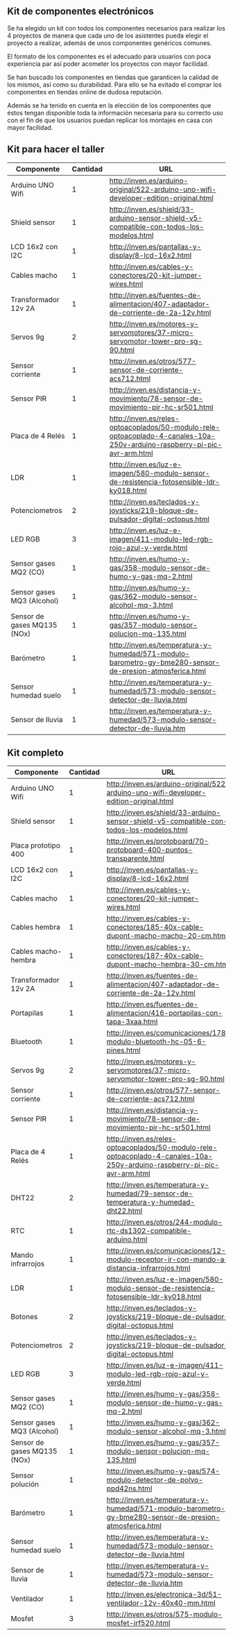 ## Kit de componentes electrónicos

Se ha elegido un kit con todos los componentes necesarios para realizar los 4 proyectos de manera que cada uno de los asistentes pueda elegir el proyecto a realizar, además de unos componentes genéricos comunes.

El formato de los componentes es el adecuado para usuarios con poca experiencia par así poder acometer los proyectos con mayor facilidad.

Se han buscado los componentes en tiendas que garanticen la calidad de los mismos, así como su durabilidad. Para ello se ha evitado el comprar los componentes en tiendas online de dudosa reputación.

Además se ha tenido en cuenta en la elección de los componentes que éstos tengan disponible toda la información necesaria para su correcto uso con el fin de que los usuarios puedan replicar los montajes en casa con mayor facilidad.

## Kit para hacer el taller


|Componente|Cantidad|URL
|---|---|---
|Arduino UNO Wifi|	1  | http://inven.es/arduino-original/522-arduino-uno-wifi-developer-edition-original.html
|Shield sensor|	1 | http://inven.es/shield/33-arduino-sensor-shield-v5-compatible-con-todos-los-modelos.html
|LCD 16x2 con I2C	|1 |http://inven.es/pantallas-y-display/8-lcd-16x2.html
|Cables macho	|1 | 	http://inven.es/cables-y-conectores/20-kit-jumper-wires.html
|Transformador 12v	2A|1 |http://inven.es/fuentes-de-alimentacion/407-adaptador-de-corriente-de-2a-12v.html
|Servos 9g|	2 |  http://inven.es/motores-y-servomotores/37-micro-servomotor-tower-pro-sg-90.html
|Sensor corriente|	1 | http://inven.es/otros/577-sensor-de-corriente-acs712.html
|Sensor PIR|	1 |  	http://inven.es/distancia-y-movimiento/78-sensor-de-movimiento-pir-hc-sr501.html
|Placa de 4 Relés|	1 | http://inven.es/reles-optoacoplados/50-modulo-rele-optoacoplado-4-canales-10a-250v-arduino-raspberry-pi-pic-avr-arm.html
|LDR|	1 | http://inven.es/luz-e-imagen/580-modulo-sensor-de-resistencia-fotosensible-ldr-ky018.html
|Potenciometros|	2 |http://inven.es/teclados-y-joysticks/219-bloque-de-pulsador-digital-octopus.html
|LED RGB|	3 | http://inven.es/luz-e-imagen/411-modulo-led-rgb-rojo-azul-y-verde.html
|Sensor gases MQ2 (CO)|	1 |	http://inven.es/humo-y-gas/358-modulo-sensor-de-humo-y-gas-mq-2.html
|Sensor gases MQ3 (Alcohol)|	1 |http://inven.es/humo-y-gas/362-modulo-sensor-alcohol-mq-3.html
|Sensor de gases MQ135 (NOx)|	1 | http://inven.es/humo-y-gas/357-modulo-sensor-polucion-mq-135.html
|Barómetro|	1 | http://inven.es/temperatura-y-humedad/571-modulo-barometro-gy-bme280-sensor-de-presion-atmosferica.html
|Sensor humedad suelo|	1 | http://inven.es/temperatura-y-humedad/573-modulo-sensor-detector-de-lluvia.html
|Sensor de lluvia|	1 | http://inven.es/temperatura-y-humedad/573-modulo-sensor-detector-de-lluvia.htm






## Kit completo

|Componente|Cantidad|URL
|---|---|---
|Arduino UNO Wifi|	1  | http://inven.es/arduino-original/522-arduino-uno-wifi-developer-edition-original.html
|Shield sensor|	1 | http://inven.es/shield/33-arduino-sensor-shield-v5-compatible-con-todos-los-modelos.html
|Placa prototipo 400	|1 | http://inven.es/protoboard/70-protoboard-400-puntos-transparente.html
|LCD 16x2 con I2C	|1 |http://inven.es/pantallas-y-display/8-lcd-16x2.html
|Cables macho	|1 | 	http://inven.es/cables-y-conectores/20-kit-jumper-wires.html
|Cables hembra	|1 | http://inven.es/cables-y-conectores/185-40x-cable-dupont-macho-macho-20-cm.html
|Cables macho-hembra	|1 | http://inven.es/cables-y-conectores/187-40x-cable-dupont-macho-hembra-30-cm.html
|Transformador 12v	2A|1 |http://inven.es/fuentes-de-alimentacion/407-adaptador-de-corriente-de-2a-12v.html
|Portapilas	|1 |  http://inven.es/fuentes-de-alimentacion/416-portapilas-con-tapa-3xaa.html
|Bluetooth	|1| http://inven.es/comunicaciones/178-modulo-bluetooth-hc-05-6-pines.html
|Servos 9g|	2 |  http://inven.es/motores-y-servomotores/37-micro-servomotor-tower-pro-sg-90.html
|Sensor corriente|	1 | http://inven.es/otros/577-sensor-de-corriente-acs712.html
|Sensor PIR|	1 |  	http://inven.es/distancia-y-movimiento/78-sensor-de-movimiento-pir-hc-sr501.html
|Placa de 4 Relés|	1 | http://inven.es/reles-optoacoplados/50-modulo-rele-optoacoplado-4-canales-10a-250v-arduino-raspberry-pi-pic-avr-arm.html
|DHT22|	2| http://inven.es/temperatura-y-humedad/79-sensor-de-temperatura-y-humedad-dht22.html
|RTC|	1 | http://inven.es/otros/244-modulo-rtc-ds1302-compatible-arduino.html
|Mando infrarrojos|	1 |http://inven.es/comunicaciones/12-modulo-receptor-ir-con-mando-a-distancia-infrarrojos.html
|LDR|	1 | http://inven.es/luz-e-imagen/580-modulo-sensor-de-resistencia-fotosensible-ldr-ky018.html
|Botones|	2 | http://inven.es/teclados-y-joysticks/219-bloque-de-pulsador-digital-octopus.html
|Potenciometros|	2 |http://inven.es/teclados-y-joysticks/219-bloque-de-pulsador-digital-octopus.html
|LED RGB|	3 | http://inven.es/luz-e-imagen/411-modulo-led-rgb-rojo-azul-y-verde.html
|Sensor gases MQ2 (CO)|	1 |	http://inven.es/humo-y-gas/358-modulo-sensor-de-humo-y-gas-mq-2.html
|Sensor gases MQ3 (Alcohol)|	1 |http://inven.es/humo-y-gas/362-modulo-sensor-alcohol-mq-3.html
|Sensor de gases MQ135 (NOx)|	1 | http://inven.es/humo-y-gas/357-modulo-sensor-polucion-mq-135.html
|Sensor polución|	1 | http://inven.es/humo-y-gas/574-modulo-detector-de-polvo-ppd42ns.html
|Barómetro|	1 | http://inven.es/temperatura-y-humedad/571-modulo-barometro-gy-bme280-sensor-de-presion-atmosferica.html
|Sensor humedad suelo|	1 | http://inven.es/temperatura-y-humedad/573-modulo-sensor-detector-de-lluvia.html
|Sensor de lluvia|	1 | http://inven.es/temperatura-y-humedad/573-modulo-sensor-detector-de-lluvia.htm
|Ventilador|	1 | http://inven.es/electronica-3d/51-ventilador-12v-40x40-mm.html
|Mosfet|	3|	http://inven.es/otros/575-modulo-mosfet-irf520.html
